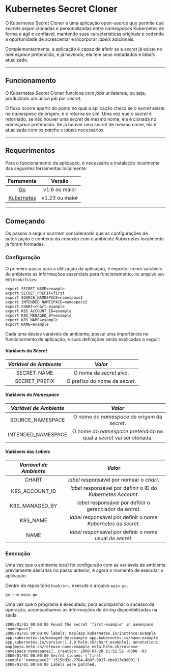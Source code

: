 # Kubernetes Secret Cloner 

O Kubernetes Secret Cloner é uma aplicação open-source que permite que *secrets* sejam
clonadas e personalizadas entre *namespaces* Kubernetes de forma e ágil e confiável, mantendo
suas caracteristicas originais e cedendo a oportunidade de acrescentar e incorporar *labels*
adicionais.

Complementarmente, a aplicação é capaz de aferir se a *secret* já existe no *namespace*
pretendido, e já havendo, ela tem seus metadados e *labels* atualizado.

---

## Funcionamento

O Kubernetes Secret Cloner funciona com *jobs* unilaterais, ou seja, produzindo um
único *job* por *secret*.

O fluxo ocorre apartir do ponto no qual a aplicação checa se o *secret* existe no *namespace*
de origem, e o retorna se sim. Uma vez que o *secret* é retornado, se não houver uma *secret* de mesmo 
nome, ela é clonada no *namespace* pretendido. Se já houver uma *secret* de mesmo nome, ela é atualizada
com os *patchs* e *labels* necessários.

---

## Requerimentos

Para o funcionamento da aplicação, é necessário a instalação localmente das seguintes ferramentas
localmente:

| Ferramenta |      Versão     |
|:----------:|:---------------:|
|   [Go]     |  v1.6 ou maior  |
|[Kubernetes]|  v1.23 ou maior |

[Go]: https://github.com/golang/go
[Kubernetes]: https://github.com/kubernetes/kubernetes

---

## Começando

Os passos a seguir ocorrem considerando que as configurações de autorização e contexto da conexão com
o ambiente *Kubernetes* localmente já foram formadas. 

### Configuração

O primeiro passo para a utilização da aplicação, é exportar como variáveis de ambiente as informações
essenciais para funcionamento, no arquivo `env` em `hook/files`:

```
export SECRET_NAME=example
export SECRET_PREFIX=first
export SOURCE_NAMESPACE=namespace1
export INTENDED_NAMESPACE=namespace2
export CHART=chart-example
export K8S_ACCOUNT_ID=example
export K8S_MANAGED_BY=example
export K8S_NAME=example
export NAME=example
```

Cada uma destas variáveis de ambiente, possui uma importância no funcionamento da aplicação, e suas definições 
serão explicadas a seguir:

#### Variáveis da *Secret*

| *Variável de Ambiente* |            *Valor*                 |
|:----------------------:|:----------------------------------:|
|   SECRET_NAME          |  O nome da *secret* alvo.          |
|   SECRET_PREFIX        |  O prefixo do nome da *secret*.    |

#### Variáveis do *Namespace*

| *Variável de Ambiente* |            *Valor*                 |
|:----------------------:|:----------------------------------:|
|  SOURCE_NAMESPACE      |  O nome do *namespace* de origem da *secret*.                         |
|  INTENDED_NAMESPACE    |  O nome do *namespace* pretendido no qual a *secret* vai ser clonada. |

#### Variáveis das *Labels*

| *Variável de Ambiente* |              *Valor*                                              |
|:----------------------:|:-----------------------------------------------------------------:|
|   CHART                |  *label* responsável por nomear o *chart*.                        |
|   K8S_ACCOUNT_ID       |  *label* responsável por definir o ID do *Kubernetes Account*.    |
|   K8S_MANAGED_BY       |  *label* responsável por definir o gerenciador da *secret*.       |
|   K8S_NAME             |  *label* responsável por definir o nome *Kubernetes* da *secret*. |
|   NAME                 |  *label* responsável por definir o nome usual da *secret*.        |

### Execução

Uma vez que o ambiente local foi configurado com as variáveis de ambiente previamente descritas no passo
anterior, é agora o momento de executar a aplicação.

Dentro do repositório `hook/src`, execute o arquivo `main.go`.

```
go run main.go
```

Uma vez que o programa é executado, para acompanhar o sucesso da operação, acompanhamos as informações de 
de *log* disponibilizadas na saída:

```
2000/01/01 00:00:00 Found the secret 'first-example' in namespace 'namespace1'
2000/01/01 00:00:00 labels: map[app.kubernetes.io/instance:example app.kubernetes.io/managed-by:example app.kubernetes.io/name:example app.kubernetes.io/version:1.1.0 helm.sh/chart:example], annotations: map[meta.helm.sh/release-name:example meta.helm.sh/release-namespace:namespace1], creation: 2000-07-20 11:52:52 -0300 -03
2000/01/01 00:00:00 Secret cloned: {'first-example''namespace2''1515bd3c-2784-4b8f-9017-eba913498001'}
2000/01/01 00:00:00 Labels were patched.
```